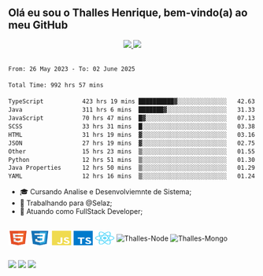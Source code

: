 ## Olá eu sou o Thalles Henrique, bem-vindo(a) ao meu GitHub

<div align="center">
  <a href="https://github.com/Thalles-HsA">
  <img height="180em" src="https://github-readme-stats.vercel.app/api?username=Thalles-HsA&show_icons=true&theme=radical&include_all_commits=true&count_private=true"/>
  <img height="180em" src="https://github-readme-stats.vercel.app/api/top-langs/?username=Thalles-HsA&exclude_repo=github-readme-stats,Pong,Freeway-JS&langs_count=5&theme=radical"/>
</div><br>
  
  <!--START_SECTION:waka-->

```txt
From: 26 May 2023 - To: 02 June 2025

Total Time: 992 hrs 57 mins

TypeScript           423 hrs 19 mins ██████████▓░░░░░░░░░░░░░░   42.63 %
Java                 311 hrs 6 mins  ███████▓░░░░░░░░░░░░░░░░░   31.33 %
JavaScript           70 hrs 47 mins  █▓░░░░░░░░░░░░░░░░░░░░░░░   07.13 %
SCSS                 33 hrs 31 mins  █░░░░░░░░░░░░░░░░░░░░░░░░   03.38 %
HTML                 31 hrs 19 mins  ▓░░░░░░░░░░░░░░░░░░░░░░░░   03.16 %
JSON                 27 hrs 19 mins  ▓░░░░░░░░░░░░░░░░░░░░░░░░   02.75 %
Other                15 hrs 23 mins  ▒░░░░░░░░░░░░░░░░░░░░░░░░   01.55 %
Python               12 hrs 51 mins  ▒░░░░░░░░░░░░░░░░░░░░░░░░   01.30 %
Java Properties      12 hrs 50 mins  ▒░░░░░░░░░░░░░░░░░░░░░░░░   01.29 %
YAML                 12 hrs 16 mins  ▒░░░░░░░░░░░░░░░░░░░░░░░░   01.24 %
```

<!--END_SECTION:waka-->

  - 🎓 Cursando Analise e Desenvolviemnte de Sistema;
  - 🌱 Trabalhando para @Selaz;
  - 🎯 Atuando como FullStack Developer;
 
<div style="display: inline_block"><br>
  <img align="center" alt="Thalles-HTML" height="30" width="40" src="https://raw.githubusercontent.com/devicons/devicon/master/icons/html5/html5-original.svg">
  <img align="center" alt="Thalles-CSS" height="30" width="40" src="https://raw.githubusercontent.com/devicons/devicon/master/icons/css3/css3-original.svg">
  <img align="center" alt="Thalles-Js" height="30" width="40" src="https://raw.githubusercontent.com/devicons/devicon/master/icons/javascript/javascript-plain.svg">
  <img align="center" alt="Thalles-Ts" height="30" width="40" src="https://raw.githubusercontent.com/devicons/devicon/master/icons/typescript/typescript-plain.svg">
  <img align="center" alt="Thalles-React" height="30" width="40" src="https://raw.githubusercontent.com/devicons/devicon/master/icons/react/react-original.svg">
  <img align="center" alt="Thalles-Node" height="30" width="40" src="https://cdn.jsdelivr.net/gh/devicons/devicon/icons/nodejs/nodejs-original.svg" />
  <img align="center" alt="Thalles-Mongo" height="30" width="40" src="https://cdn.jsdelivr.net/gh/devicons/devicon/icons/mongodb/mongodb-original.svg" />
  
</div>

 ##
  
<div>
  <a href="https://www.linkedin.com/in/thalles-hsa" target="_blank"><img src="https://img.shields.io/badge/-LinkedIn-%230077B5?style=for-the-badge&logo=linkedin&logoColor=white" target="_blank"></a> 
  <a href="https://instagram.com/thalleshsa" target="_blank"><img src="https://img.shields.io/badge/-Instagram-%23E4405F?style=for-the-badge&logo=instagram&logoColor=white" target="_blank"></a>
  <a href = "mailto:thsa.henrique@gmail.com"><img src="https://img.shields.io/badge/-Gmail-%23333?style=for-the-badge&logo=gmail&logoColor=white" target="_blank"></a>
   
</div>
